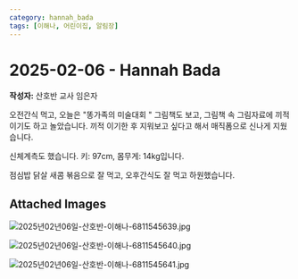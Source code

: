 ```yaml
---
category: hannah_bada
tags: [이해나, 어린이집, 알림장]
---
```


# 2025-02-06 - Hannah Bada

**작성자:** 산호반 교사 임은자  

오전간식 먹고, 오늘은 "똥가족의 미술대회 " 그림책도 보고, 그림책 속 그림자료에 끼적이기도 하고 놀았습니다. 끼적 이기한 후 지워보고 싶다고 해서 매직폼으로 신나게 지웠습니다. 

신체계측도 했습니다.
키:  97cm,   몸무게:  14kg입니다.

점심밥 닭살 새콤 볶음으로 잘 먹고,  오후간식도 잘 먹고 하원했습니다.

## Attached Images
![2025년02년06일-산호반-이해나-6811545639.jpg](d:\Users\hannah\Downloads\kids\photo\2025년02년06일-산호반-이해나-6811545639.jpg)

![2025년02년06일-산호반-이해나-6811545640.jpg](d:\Users\hannah\Downloads\kids\photo\2025년02년06일-산호반-이해나-6811545640.jpg)

![2025년02년06일-산호반-이해나-6811545641.jpg](d:\Users\hannah\Downloads\kids\photo\2025년02년06일-산호반-이해나-6811545641.jpg)

